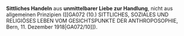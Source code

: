 
**Sittliches Handeln** aus **unmittelbarer Liebe zur Handlung**, nicht aus allgemeinen Prinzipien ([[GA072 (10.) SITTLICHES, SOZIALES UND RELIGIÖSES LEBEN VOM GESICHTSPUNKTE DER ANTHROPOSOPHIE, Bern, 11. Dezember 1918|GA072/10]]).
